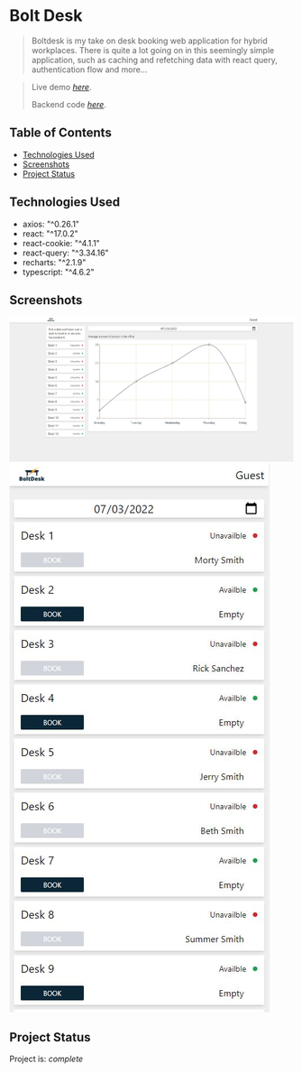 # Bolt Desk

> Boltdesk is my take on desk booking web application for hybrid workplaces. There is quite a lot going on in this seemingly simple application, such as caching and refetching data with react query, authentication flow and more...

> Live demo [_here_](https://frontend-boltdesk-cra.vercel.app/).
>
> Backend code [_here_](https://github.com/NemesOliver/bolt-desk-backend).

## Table of Contents

- [Technologies Used](#technologies-used)
- [Screenshots](#screenshots)
- [Project Status](#project-status)

## Technologies Used

- axios: "^0.26.1"
- react: "^17.0.2"
- react-cookie: "^4.1.1"
- react-query: "^3.34.16"
- recharts: "^2.1.9"
- typescript: "^4.6.2"

## Screenshots

![Desktop](./img/boltdesk.JPG)
![Mobile](./img/boltdesk-mobile.JPG)

## Project Status

Project is: _complete_
